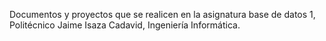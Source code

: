 Documentos y proyectos que se realicen en la asignatura base de datos 1, Politécnico Jaime Isaza Cadavid, Ingeniería Informática.
